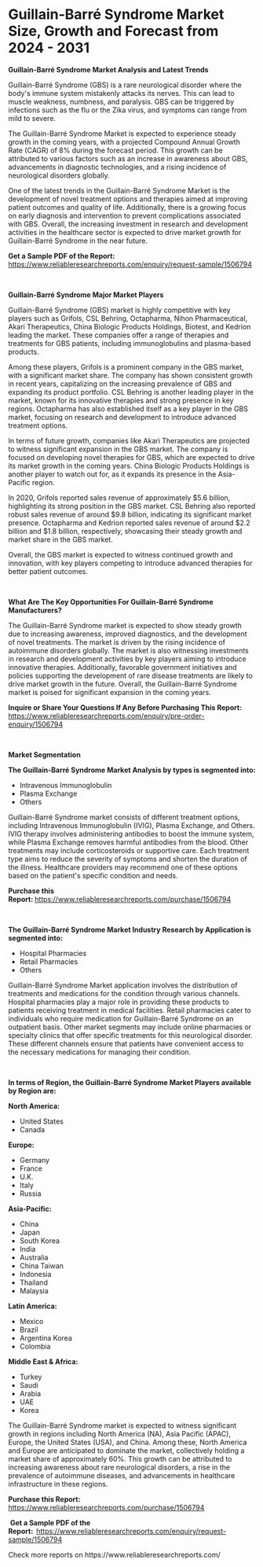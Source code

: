 <p><h1>Guillain-Barré Syndrome Market Size, Growth and Forecast from 2024 - 2031</h1></p><p><strong>Guillain-Barré Syndrome Market Analysis and Latest Trends</strong></p>
<p><p>Guillain-Barré Syndrome (GBS) is a rare neurological disorder where the body's immune system mistakenly attacks its nerves. This can lead to muscle weakness, numbness, and paralysis. GBS can be triggered by infections such as the flu or the Zika virus, and symptoms can range from mild to severe.</p><p>The Guillain-Barré Syndrome Market is expected to experience steady growth in the coming years, with a projected Compound Annual Growth Rate (CAGR) of 8% during the forecast period. This growth can be attributed to various factors such as an increase in awareness about GBS, advancements in diagnostic technologies, and a rising incidence of neurological disorders globally.</p><p>One of the latest trends in the Guillain-Barré Syndrome Market is the development of novel treatment options and therapies aimed at improving patient outcomes and quality of life. Additionally, there is a growing focus on early diagnosis and intervention to prevent complications associated with GBS. Overall, the increasing investment in research and development activities in the healthcare sector is expected to drive market growth for Guillain-Barré Syndrome in the near future.</p></p>
<p><strong>Get a Sample PDF of the Report:&nbsp;</strong> <a href="https://www.reliableresearchreports.com/enquiry/request-sample/1506794">https://www.reliableresearchreports.com/enquiry/request-sample/1506794</a></p>
<p>&nbsp;</p>
<p><strong>Guillain-Barré Syndrome Major Market Players</strong></p>
<p><p>Guillain-Barré Syndrome (GBS) market is highly competitive with key players such as Grifols, CSL Behring, Octapharma, Nihon Pharmaceutical, Akari Therapeutics, China Biologic Products Holdings, Biotest, and Kedrion leading the market. These companies offer a range of therapies and treatments for GBS patients, including immunoglobulins and plasma-based products.</p><p>Among these players, Grifols is a prominent company in the GBS market, with a significant market share. The company has shown consistent growth in recent years, capitalizing on the increasing prevalence of GBS and expanding its product portfolio. CSL Behring is another leading player in the market, known for its innovative therapies and strong presence in key regions. Octapharma has also established itself as a key player in the GBS market, focusing on research and development to introduce advanced treatment options.</p><p>In terms of future growth, companies like Akari Therapeutics are projected to witness significant expansion in the GBS market. The company is focused on developing novel therapies for GBS, which are expected to drive its market growth in the coming years. China Biologic Products Holdings is another player to watch out for, as it expands its presence in the Asia-Pacific region.</p><p>In 2020, Grifols reported sales revenue of approximately $5.6 billion, highlighting its strong position in the GBS market. CSL Behring also reported robust sales revenue of around $9.8 billion, indicating its significant market presence. Octapharma and Kedrion reported sales revenue of around $2.2 billion and $1.8 billion, respectively, showcasing their steady growth and market share in the GBS market. </p><p>Overall, the GBS market is expected to witness continued growth and innovation, with key players competing to introduce advanced therapies for better patient outcomes.</p></p>
<p>&nbsp;</p>
<p><strong>What Are The Key Opportunities For Guillain-Barré Syndrome Manufacturers?</strong></p>
<p><p>The Guillain-Barré Syndrome market is expected to show steady growth due to increasing awareness, improved diagnostics, and the development of novel treatments. The market is driven by the rising incidence of autoimmune disorders globally. The market is also witnessing investments in research and development activities by key players aiming to introduce innovative therapies. Additionally, favorable government initiatives and policies supporting the development of rare disease treatments are likely to drive market growth in the future. Overall, the Guillain-Barré Syndrome market is poised for significant expansion in the coming years.</p></p>
<p><strong>Inquire or Share Your Questions If Any Before Purchasing This Report:</strong> <a href="https://www.reliableresearchreports.com/enquiry/pre-order-enquiry/1506794">https://www.reliableresearchreports.com/enquiry/pre-order-enquiry/1506794</a></p>
<p>&nbsp;</p>
<p><strong>Market Segmentation</strong></p>
<p><strong>The Guillain-Barré Syndrome Market Analysis by types is segmented into:</strong></p>
<p><ul><li>Intravenous Immunoglobulin</li><li>Plasma Exchange</li><li>Others</li></ul></p>
<p><p>Guillain-Barré Syndrome market consists of different treatment options, including Intravenous Immunoglobulin (IVIG), Plasma Exchange, and Others. IVIG therapy involves administering antibodies to boost the immune system, while Plasma Exchange removes harmful antibodies from the blood. Other treatments may include corticosteroids or supportive care. Each treatment type aims to reduce the severity of symptoms and shorten the duration of the illness. Healthcare providers may recommend one of these options based on the patient's specific condition and needs.</p></p>
<p><strong>Purchase this Report:&nbsp;</strong><a href="https://www.reliableresearchreports.com/purchase/1506794">https://www.reliableresearchreports.com/purchase/1506794</a></p>
<p>&nbsp;</p>
<p><strong>The Guillain-Barré Syndrome Market Industry Research by Application is segmented into:</strong></p>
<p><ul><li>Hospital Pharmacies</li><li>Retail Pharmacies</li><li>Others</li></ul></p>
<p><p>Guillain-Barré Syndrome Market application involves the distribution of treatments and medications for the condition through various channels. Hospital pharmacies play a major role in providing these products to patients receiving treatment in medical facilities. Retail pharmacies cater to individuals who require medication for Guillain-Barré Syndrome on an outpatient basis. Other market segments may include online pharmacies or specialty clinics that offer specific treatments for this neurological disorder. These different channels ensure that patients have convenient access to the necessary medications for managing their condition.</p></p>
<p>&nbsp;</p>
<p><strong>In terms of Region, the Guillain-Barré Syndrome Market Players available by Region are:</strong></p>
<p>
    <p> <strong> North America: </strong>
        <ul>
            <li>United States</li>
            <li>Canada</li>
        </ul>
        </p> 
    <p> <strong> Europe: </strong>
        <ul>
            <li>Germany</li>
            <li>France</li>
            <li>U.K.</li>
            <li>Italy</li>
            <li>Russia</li>
        </ul>
        </p> 
    <p> <strong> Asia-Pacific: </strong>
        <ul>
            <li>China</li>
            <li>Japan</li>
            <li>South Korea</li>
            <li>India</li>
            <li>Australia</li>
            <li>China Taiwan</li>
            <li>Indonesia</li>
            <li>Thailand</li>
            <li>Malaysia</li>
        </ul>
        </p> 
    <p> <strong> Latin America: </strong>
        <ul>
            <li>Mexico</li>
            <li>Brazil</li>
            <li>Argentina Korea</li>
            <li>Colombia</li>
        </ul>
        </p> 
    <p> <strong> Middle East & Africa: </strong>
        <ul>
            <li>Turkey</li>
            <li>Saudi</li>
            <li>Arabia</li>
            <li>UAE</li>
            <li>Korea</li>
        </ul>
    </p>
    </p>
<p><p>The Guillain-Barré Syndrome market is expected to witness significant growth in regions including North America (NA), Asia Pacific (APAC), Europe, the United States (USA), and China. Among these, North America and Europe are anticipated to dominate the market, collectively holding a market share of approximately 60%. This growth can be attributed to increasing awareness about rare neurological disorders, a rise in the prevalence of autoimmune diseases, and advancements in healthcare infrastructure in these regions.</p></p>
<p><strong>Purchase this Report: </strong><a href="https://www.reliableresearchreports.com/purchase/1506794">https://www.reliableresearchreports.com/purchase/1506794</a></p>
<p>&nbsp;<strong>Get a Sample PDF of the Report:&nbsp;&nbsp;</strong><a href="https://www.reliableresearchreports.com/enquiry/request-sample/1506794">https://www.reliableresearchreports.com/enquiry/request-sample/1506794</a></p>
<p><strong></strong></p>
<p>Check more reports on https://www.reliableresearchreports.com/</p>